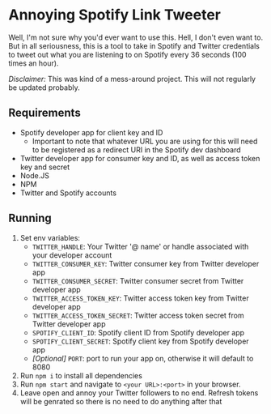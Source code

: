 # Annoying Spotify Link Tweeter
Well, I'm not sure why you'd ever want to use this. Hell, I don't even want to. But in all seriousness, this is a tool to take in Spotify and Twitter credentials to tweet out what you are listening to on Spotify every 36 seconds (100 times an hour).

*Disclaimer:* This was kind of a mess-around project. This will not regularly be updated probably.

## Requirements
* Spotify developer app for client key and ID
    * Important to note that whatever URL you are using for this will need to be registered as a redirect URI in the Spotify dev dashboard
* Twitter developer app for consumer key and ID, as well as access token key and secret
* Node.JS
* NPM
* Twitter and Spotify accounts

## Running
1. Set env variables:
    - `TWITTER_HANDLE`: Your Twitter '@ name' or handle associated with your developer account
    - `TWITTER_CONSUMER_KEY`: Twitter consumer key from Twitter developer app
    - `TWITTER_CONSUMER_SECRET`: Twitter consumer secret from Twitter developer app
    - `TWITTER_ACCESS_TOKEN_KEY`: Twitter access token key from Twitter developer app
    - `TWITTER_ACCESS_TOKEN_SECRET`: Twitter access token secret from Twitter developer app
    - `SPOTIFY_CLIENT_ID`: Spotify client ID from Spotify developer app
    - `SPOTIFY_CLIENT_SECRET`: Spotify client key from Spotify developer app
    - _[Optional]_ `PORT`: port to run your app on, otherwise it will default to 8080
2. Run `npm i` to install all dependencies
3. Run `npm start` and navigate to `<your URL>:<port>` in your browser.
4. Leave open and annoy your Twitter followers to no end. Refresh tokens will be genrated so there is no need to do anything after that